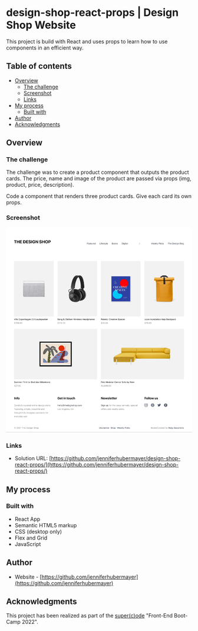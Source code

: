 # design-shop-react-props | Design Shop Website

This project is build with React and uses props to learn how to use components in an efficient way.

## Table of contents

- [Overview](#overview)
  - [The challenge](#the-challenge)
  - [Screenshot](#screenshot)
  - [Links](#links)
- [My process](#my-process)
  - [Built with](#built-with)
- [Author](#author)
- [Acknowledgments](#acknowledgments)

## Overview

### The challenge

The challenge was to create a product component that outputs the product cards.
The price, name and image of the product are passed via props (img, product, price, description).

Code a component that renders three product cards. Give each card its own props.

### Screenshot

![](./screenshot/screenshot.png)

### Links

- Solution URL: [https://github.com/jenniferhubermayer/design-shop-react-props/](https://github.com/jenniferhubermayer/design-shop-react-props/)
<!-- - Live Site URL: [https://jenniferhubermayer.github.io/sneaker-shop/](https://jenniferhubermayer.github.io/sneaker-shop/) -->

## My process

### Built with

- React App
- Semantic HTML5 markup
- CSS (desktop only)
- Flex and Grid
- JavaScript

## Author

- Website - [https://github.com/jenniferhubermayer](https://github.com/jenniferhubermayer)

## Acknowledgments

This project has been realized as part of the [super(c)ode](https://www.super-code.de/) "Front-End Boot-Camp 2022".
